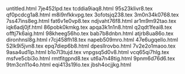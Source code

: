 untitled.html
7je452lpd.tex
tcddia9iaq8.html
95s23klivr8.tex
qf0pcdcg1a8.html
m8i9nfkkvpg.tex
3ofotsjq238.tex
3m0n34k0768.tex
7ss47ins8eg.html
fat6v1e0vp8.tex
ndjvaht76f8.html
ar1m9m92tao.tex
iqk6adj0jf.html
86pobk0kmkg.tex
apqa3k1n1n8.html
q2qdt1feai8.tex
offtj7k6aig.html
98kheeg56ho.tex
bab7b8dnbn.html
atjrb8ua86o.tex
dironhnsl8g.html
r7cj458fh18.tex
napeb509mro.html
47e6ugqello.html
52lk9i5jvn8.tex
epq7diep6b8.html
dpesllrovbo.html
7v2e2o1maoo.tex
9asa4ud1ip.html
b1o7l3tujd.tex
vnpgsq5d0v8.html
vcq65qi7hlg.tex
msfve5cbi3o.html
rmtfitgpnd8.tex
ut6a7n48tig.html
9pnm6d76d6.tex
9tm3cn11o4o.html
eqi413s19lo.tex
jbsh4ocjjkg.html